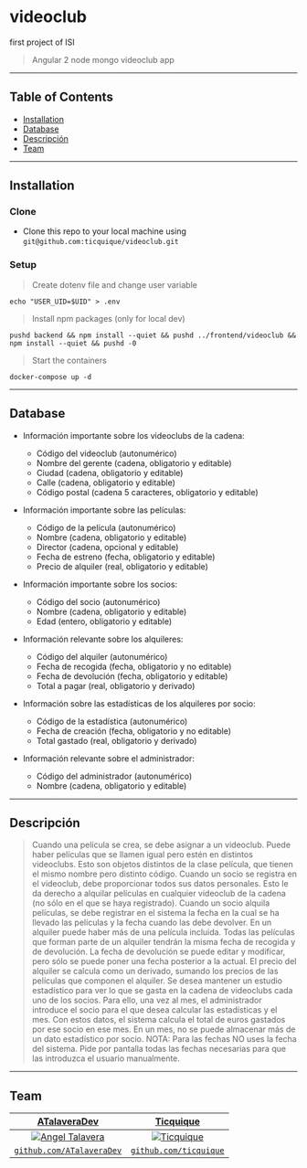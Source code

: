 # videoclub

first project of ISI
> Angular 2 node mongo videoclub app

---

## Table of Contents

- [Installation](#installation)
- [Database](#database)
- [Descripción](#descripción)
- [Team](#team)

---

## Installation

### Clone

- Clone this repo to your local machine using `git@github.com:ticquique/videoclub.git`

### Setup

> Create dotenv file and change user variable

```shell
echo "USER_UID=$UID" > .env
```

> Install npm packages (only for local dev)

```shell
pushd backend && npm install --quiet && pushd ../frontend/videoclub && npm install --quiet && pushd -0
```

> Start the containers

```shell
docker-compose up -d
```

---

## Database

- Información importante sobre los videoclubs de la cadena:
  - Código del videoclub (autonumérico)
  - Nombre del gerente (cadena, obligatorio y editable)
  - Ciudad (cadena, obligatorio y editable)
  - Calle (cadena, obligatorio y editable)
  - Código postal (cadena 5 caracteres, obligatorio y editable)

- Información importante sobre las películas:
  - Código de la película (autonumérico)
  - Nombre (cadena, obligatorio y editable)
  - Director (cadena, opcional y editable)
  - Fecha de estreno (fecha, obligatorio y editable)
  - Precio de alquiler (real, obligatorio y editable)

- Información importante sobre los socios:
  - Código del socio (autonumérico)
  - Nombre (cadena, obligatorio y editable)
  - Edad (entero, obligatorio y editable)

- Información relevante sobre los alquileres:
  - Código del alquiler (autonumérico)
  - Fecha de recogida (fecha, obligatorio y no editable)
  - Fecha de devolución (fecha, obligatorio y editable)
  - Total a pagar (real, obligatorio y derivado)

- Información sobre las estadísticas de los alquileres por socio:
  - Código de la estadística (autonumérico)
  - Fecha de creación (fecha, obligatorio y no editable)
  - Total gastado (real, obligatorio y derivado)

- Información relevante sobre el administrador:
  - Código del administrador (autonumérico)
  - Nombre (cadena, obligatorio y editable)

---

## Descripción

> Cuando una película se crea, se debe asignar a un videoclub. Puede haber películas
que se llamen igual pero estén en distintos videoclubs. Esto son objetos distintos de la
clase película, que tienen el mismo nombre pero distinto código.
Cuando un socio se registra en el videoclub, debe proporcionar todos sus datos
personales. Esto le da derecho a alquilar películas en cualquier videoclub de la cadena
(no sólo en el que se haya registrado).
> Cuando un socio alquila películas, se debe registrar en el sistema la fecha en la cual
se ha llevado las películas y la fecha cuando las debe devolver. En un alquiler puede
haber más de una película incluida. Todas las películas que forman parte de un
alquiler tendrán la misma fecha de recogida y de devolución. La fecha de devolución
se puede editar y modificar, pero sólo se puede poner una fecha posterior a la actual.
El precio del alquiler se calcula como un derivado, sumando los precios de las
películas que componen el alquiler.
> Se desea mantener un estudio estadístico para ver lo que se gasta en la cadena de
videoclubs cada uno de los socios. Para ello, una vez al mes, el administrador
introduce el socio para el que desea calcular las estadísticas y el mes. Con estos
datos, el sistema calcula el total de euros gastados por ese socio en ese mes. En un
mes, no se puede almacenar más de un dato estadístico por socio.
NOTA: Para las fechas NO uses la fecha del sistema. Pide por pantalla todas las
fechas necesarias para que las introduzca el usuario manualmente.

---

## Team

| <a href="https://github.com/ATalaveraDev" target="_blank">**ATalaveraDev**</a> | <a href="https://github.com/ticquique" target="_blank">**Ticquique**</a> |
| :---: |:---:|
| [![Angel Talavera](https://github.com/ATalaveraDev.png?size=200)](https://github.com/ATalaveraDev)    | [![Ticquique](https://github.com/ticquique.png?size=200)](https://github.com/ticquique) |
| <a href="https://github.com/ATalaveraDev" target="_blank">`github.com/ATalaveraDev`</a> | <a href="https://github.com/ticquique" target="_blank">`github.com/ticquique`</a> |
